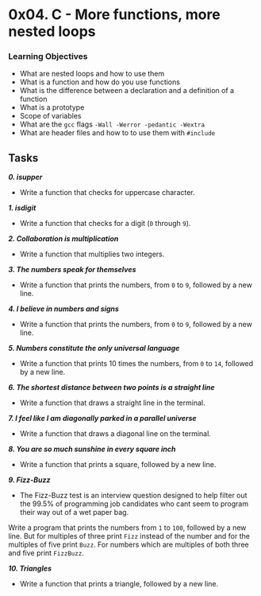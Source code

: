# 0x04. C - More functions, more nested loops

### Learning Objectives


- What are nested loops and how to use them
- What is a function and how do you use functions
- What is the difference between a declaration and a definition of a function
- What is a prototype
- Scope of variables
- What are the `gcc` flags `-Wall -Werror -pedantic -Wextra`
- What are header files and how to to use them with `#include`

## Tasks

_**0. isupper**_  
- Write a function that checks for uppercase character.  

_**1. isdigit**_  
- Write a function that checks for a digit (`0` through `9`).  

_**2. Collaboration is multiplication**_  
- Write a function that multiplies two integers.  

_**3. The numbers speak for themselves**_  
- Write a function that prints the numbers, from `0` to `9`, followed by a new line.  

_**4. I believe in numbers and signs**_  
- Write a function that prints the numbers, from `0` to `9`, followed by a new line.  

_**5. Numbers constitute the only universal language**_  
- Write a function that prints 10 times the numbers, from `0` to `14`, followed by a new line.  

_**6. The shortest distance between two points is a straight line**_  
- Write a function that draws a straight line in the terminal.  

_**7. I feel like I am diagonally parked in a parallel universe**_  
- Write a function that draws a diagonal line on the terminal.  

_**8. You are so much sunshine in every square inch**_  
- Write a function that prints a square, followed by a new line.

_**9. Fizz-Buzz**_  
- The Fizz-Buzz test is an interview question designed to help filter out the 99.5% of programming job candidates who cant seem to program their way out of a wet paper bag.

Write a program that prints the numbers from `1` to `100`, followed by a new line. But for multiples of three print `Fizz` instead of the number and for the multiples of five print `Buzz`. For numbers which are multiples of both three and five print `FizzBuzz`.  

_**10. Triangles**_  
- Write a function that prints a triangle, followed by a new line.
